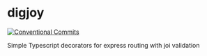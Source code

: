 # digjoy

[![Conventional Commits](https://img.shields.io/badge/Conventional%20Commits-1.0.0-yellow.svg)](https://conventionalcommits.org)

Simple Typescript decorators for express routing with joi validation
